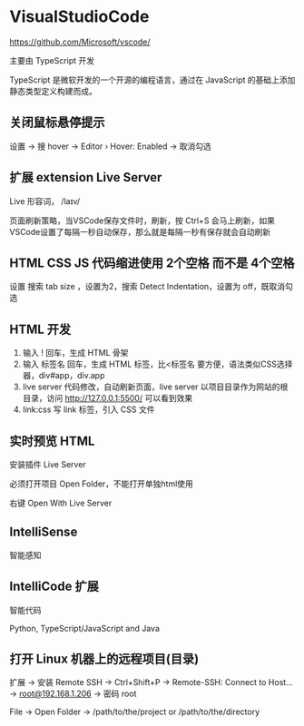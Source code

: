 # VisualStudioCode

https://github.com/Microsoft/vscode/ 

主要由 TypeScript 开发

TypeScript 是微软开发的一个开源的编程语言，通过在 JavaScript 的基础上添加静态类型定义构建而成。

## 关闭鼠标悬停提示

设置 -> 搜 hover -> Editor › Hover: Enabled -> 取消勾选

## 扩展 extension Live Server

Live 形容词， /laɪv/

页面刷新策略，当VSCode保存文件时，刷新，按 Ctrl+S 会马上刷新，如果VSCode设置了每隔一秒自动保存，那么就是每隔一秒有保存就会自动刷新

## HTML CSS JS 代码缩进使用 2个空格 而不是 4个空格

设置 搜索 tab size ，设置为2，搜索 Detect Indentation，设置为 off，既取消勾选

## HTML 开发

1. 输入 ! 回车，生成 HTML 骨架
2. 输入 标签名 回车，生成 HTML 标签，比<标签名 要方便，语法类似CSS选择器，div#app，div.app
3. live server 代码修改，自动刷新页面，live server 以项目目录作为网站的根目录，访问 http://127.0.0.1:5500/ 可以看到效果
4. link:css 写 link 标签，引入 CSS 文件

## 实时预览 HTML

安装插件 Live Server 

必须打开项目 Open Folder，不能打开单独html使用

右键 Open With Live Server

## IntelliSense

智能感知

## IntelliCode 扩展

智能代码

Python, TypeScript/JavaScript and Java

## 打开 Linux 机器上的远程项目(目录)

扩展 -> 安装 Remote SSH -> Ctrl+Shift+P -> Remote-SSH: Connect to Host... -> root@192.168.1.206 -> 密码 root

File -> Open Folder -> /path/to/the/project or /path/to/the/directory
